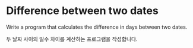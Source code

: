 # Difference between two dates

Write a program that calculates the difference in days between two dates.

두 날짜 사이의 일수 차이를 계산하는 프로그램을 작성합니다.
